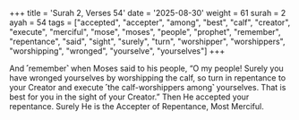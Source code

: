 +++
title = 'Surah 2, Verses 54'
date = '2025-08-30'
weight = 61
surah = 2
ayah = 54
tags = ["accepted", "accepter", "among", "best", "calf", "creator", "execute", "merciful", "mose", "moses", "people", "prophet", "remember", "repentance", "said", "sight", "surely", "turn", "worshipper", "worshippers", "worshipping", "wronged", "yourselve", "yourselves"]
+++

And ˹remember˺ when Moses said to his people, “O my people! Surely you have wronged yourselves by worshipping the calf, so turn in repentance to your Creator and execute ˹the calf-worshippers among˺ yourselves. That is best for you in the sight of your Creator.” Then He accepted your repentance. Surely He is the Accepter of Repentance, Most Merciful.